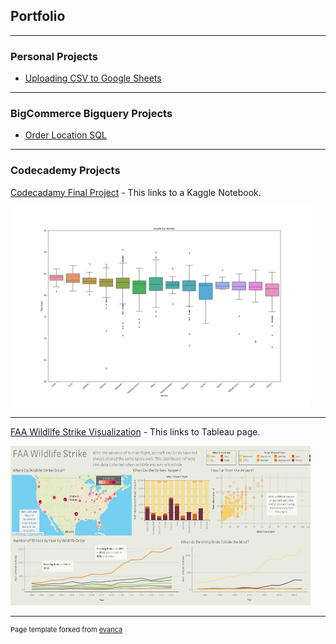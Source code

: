 ## Portfolio

---

### Personal Projects

- [Uploading CSV to Google Sheets]()

---

### BigCommerce Bigquery Projects

- [Order Location SQL](/order_location_sql)

---

### Codecademy Projects

[Codecadamy Final Project](https://www.kaggle.com/code/mikemiller117/codecadamy-final-project-data-analysis) - This links to a Kaggle Notebook.

<img src="images/grade_by_variety.png" width="480" height="320"/>

---
[FAA Wildlife Strike Visualization](https://public.tableau.com/views/FAAWildlifeStrike_16806281859640/Dashboard1?:language=en-US&publish=yes&:display_count=n&:origin=viz_share_link) - This links to Tableau page.

<img src="images/FAA-WIldlife-Strike_Tableau.png" width="480" height="255"/>

---
<p style="font-size:11px">Page template forked from <a href="https://github.com/evanca/quick-portfolio">evanca</a></p>
<!-- Remove above link if you don't want to attibute -->
